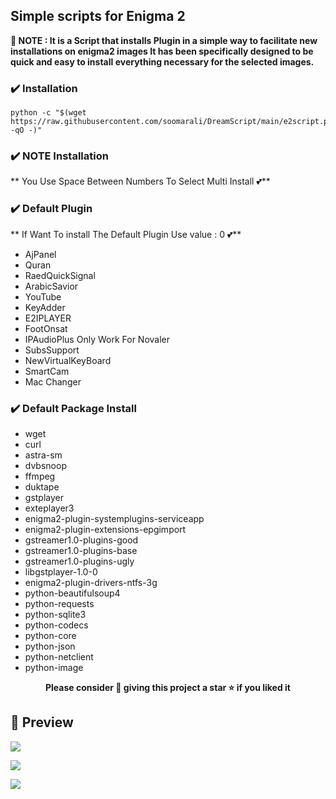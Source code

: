 ## Simple scripts for Enigma 2


**📣 NOTE : It is a Script that installs Plugin in a simple way to facilitate new installations on enigma2 images It has been specifically designed to be quick and easy to install everything necessary for the selected images.**

### ✔️ Installation

```fish
python -c "$(wget https://raw.githubusercontent.com/soomarali/DreamScript/main/e2script.py -qO -)"
```

### ✔️ NOTE Installation

** You Use Space Between Numbers To Select Multi Install 💕**

### ✔️ Default Plugin

** If Want To install The Default Plugin Use value : 0 💕**

* AjPanel
* Quran
* RaedQuickSignal
* ArabicSavior
* YouTube
* KeyAdder
* E2IPLAYER
* FootOnsat
* IPAudioPlus Only Work For Novaler
* SubsSupport
* NewVirtualKeyBoard
* SmartCam
* Mac Changer

### ✔️ Default Package Install

* wget
* curl
* astra-sm
* dvbsnoop
* ffmpeg
* duktape
* gstplayer
* exteplayer3
* enigma2-plugin-systemplugins-serviceapp
* enigma2-plugin-extensions-epgimport
* gstreamer1.0-plugins-good
* gstreamer1.0-plugins-base
* gstreamer1.0-plugins-ugly
* libgstplayer-1.0-0
* enigma2-plugin-drivers-ntfs-3g
* python-beautifulsoup4
* python-requests
* python-sqlite3
* python-codecs
* python-core
* python-json
* python-netclient
* python-image



<p align="center">
  <b>Please consider 🤗 giving this project a star ⭐ if you liked it</b>
</p>

## 📸 Preview


![](https://i.imgur.com/Iqvc8DK.png)

![](https://i.imgur.com/lgetWX8.png)

![](https://i.imgur.com/Le0ITNb.png)


